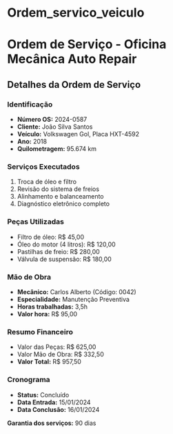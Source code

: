 # Ordem_servico_veiculo
# Ordem de Serviço - Oficina Mecânica Auto Repair

## Detalhes da Ordem de Serviço

### Identificação
- **Número OS:** 2024-0587
- **Cliente:** João Silva Santos
- **Veículo:** Volkswagen Gol, Placa HXT-4592
- **Ano:** 2018
- **Quilometragem:** 95.674 km

### Serviços Executados
1. Troca de óleo e filtro
2. Revisão do sistema de freios
3. Alinhamento e balanceamento
4. Diagnóstico eletrônico completo

### Peças Utilizadas
- Filtro de óleo: R$ 45,00
- Óleo do motor (4 litros): R$ 120,00
- Pastilhas de freio: R$ 280,00
- Válvula de suspensão: R$ 180,00

### Mão de Obra
- **Mecânico:** Carlos Alberto (Código: 0042)
- **Especialidade:** Manutenção Preventiva
- **Horas trabalhadas:** 3,5h
- **Valor hora:** R$ 95,00

### Resumo Financeiro
- Valor das Peças: R$ 625,00
- Valor Mão de Obra: R$ 332,50
- **Valor Total:** R$ 957,50

### Cronograma
- **Status:** Concluído
- **Data Entrada:** 15/01/2024
- **Data Conclusão:** 16/01/2024

**Garantia dos serviços:** 90 dias
